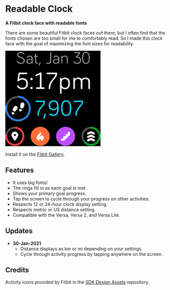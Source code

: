 # Readable Clock

**A Fitbit clock face with readable fonts**

There are some beautiful Fitbit clock faces out there, but I often find that the fonts chosen are too small for me to comfortably read. So I made this clock face with the goal of maximizing the font sizes for readability.

![Screenshot of clock face](Readable-Clock-screenshot.png)

Install it on the [Fitbit Gallery](https://gallery.fitbit.com/details/72882fa2-6aba-4a59-aee7-993dcb7e616d).

## Features

* It uses big fonts!
* The rings fill in as each goal is met.
* Shows your primary goal progress.
* Tap the screen to cycle through your progress on other activities.
* Respects 12 or 24-hour clock display setting.
* Respects metric or US distance setting.
* Compatible with the Versa, Versa 2, and Versa Lite.

## Updates

- **30-Jan-2021**
    - Distance displays as km or mi depending on your settings.
    - Cycle through activity progress by tapping anywhere on the screen.

## Credits

Activity icons provided by Fitbit in the [SDK Design Assets](https://github.com/Fitbit/sdk-design-assets) repository.
